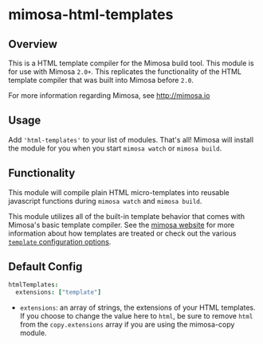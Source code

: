 mimosa-html-templates
===========

## Overview

This is a HTML template compiler for the Mimosa build tool. This module is for use with Mimosa `2.0+`.  This replicates the functionality of the HTML template compiler that was built into Mimosa before `2.0`.

For more information regarding Mimosa, see http://mimosa.io

## Usage

Add `'html-templates'` to your list of modules.  That's all!  Mimosa will install the module for you when you start `mimosa watch` or `mimosa build`.

## Functionality

This module will compile plain HTML micro-templates into reusable javascript functions during `mimosa watch` and `mimosa build`.

This module utilizes all of the built-in template behavior that comes with Mimosa's basic template compiler.  See the [mimosa website](http://mimosa.io/compilers.html#mt) for more information about how templates are treated or check out the various [`template` configuration options](http://mimosa.io/configuration.html#templates).

## Default Config

```coffeescript
htmlTemplates:
  extensions: ["template"]
```

* `extensions`: an array of strings, the extensions of your HTML templates. If you choose to change the value here to `html`, be sure to remove `html` from the `copy.extensions` array if you are using the mimosa-copy module.